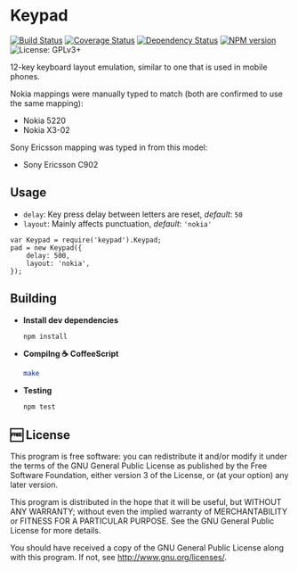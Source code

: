 # Keypad
[![Build Status](https://travis-ci.org/muchweb/keypad.svg)](https://travis-ci.org/muchweb/keypad) [![Coverage Status](https://img.shields.io/coveralls/muchweb/keypad.svg)](https://coveralls.io/r/muchweb/keypad) [![Dependency Status](https://gemnasium.com/muchweb/keypad.svg)](https://gemnasium.com/muchweb/keypad) [![NPM version](https://badge.fury.io/js/keypad.svg)](http://badge.fury.io/js/keypad) ![License: GPLv3+](http://img.shields.io/badge/license-GPLv3%2B-brightgreen.svg)

12-key keyboard layout emulation, similar to one that is used in mobile phones.

Nokia mappings were manually typed to match (both are confirmed to use the same mapping):

 - Nokia 5220
 - Nokia X3-02

Sony Ericsson mapping was typed in from this model:

 - Sony Ericsson C902

## Usage

 - `delay`: Key press delay between letters are reset, *default*: `50`
 - `layout`: Mainly affects punctuation, *default*: `'nokia'`

```
var Keypad = require('keypad').Keypad;
pad = new Keypad({
    delay: 500,
    layout: 'nokia',
});
```

## Building

 - **Install dev dependencies**
    ```bash
    npm install
    ```

 - **Compilng :coffee: CoffeeScript**
    ```bash
    make
    ```

 - **Testing**
    ```bash
    npm test
    ```

## :free: License

This program is free software: you can redistribute it and/or modify
it under the terms of the GNU General Public License as published by
the Free Software Foundation, either version 3 of the License, or
(at your option) any later version.

This program is distributed in the hope that it will be useful,
but WITHOUT ANY WARRANTY; without even the implied warranty of
MERCHANTABILITY or FITNESS FOR A PARTICULAR PURPOSE.  See the
GNU General Public License for more details.

You should have received a copy of the GNU General Public License
along with this program.  If not, see <http://www.gnu.org/licenses/>.
